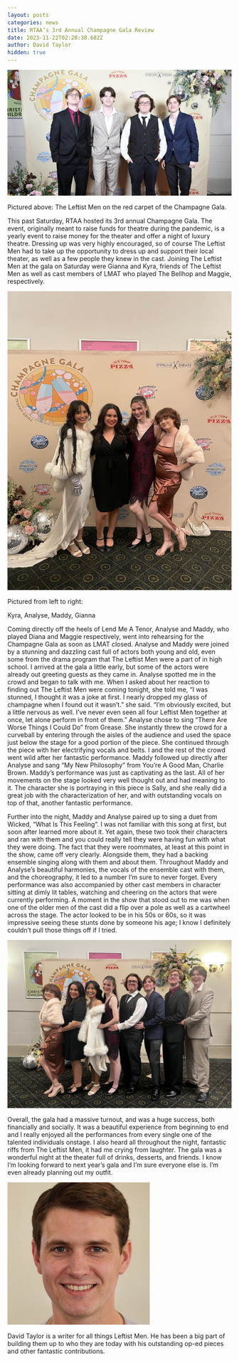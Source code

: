 ```yaml
---
layout: posts
categories: news
title: RTAA’s 3rd Annual Champagne Gala Review
date: 2023-11-22T02:28:38.682Z
author: David Taylor
hidden: true
---
```

![](/assets/uploads/leftist-men.jpeg)

Pictured above: The Leftist Men on the red carpet of the Champagne Gala.	

This past Saturday, RTAA hosted its 3rd annual Champagne Gala. The event, originally meant to raise funds for theatre during the pandemic, is a yearly event to raise money for the theater and offer a night of luxury theatre. Dressing up was very highly encouraged, so of course The Leftist Men had to take up the opportunity to dress up and support their local theater, as well as a few people they knew in the cast. Joining The Leftist Men at the gala on Saturday were Gianna and Kyra, friends of The Leftist Men as well as cast members of LMAT who played The Bellhop and Maggie, respectively. 

![](/assets/uploads/af1qippcgpunn11va5xhaliuiv-xbu7nwg64xlgv_lpc-w1440-h1920.jpeg)

Pictured from left to right: 

Kyra, Analyse, Maddy, Gianna

Coming directly off the heels of Lend Me A Tenor, Analyse and Maddy, who played Diana and Maggie respectively, went into rehearsing for the Champagne Gala as soon as LMAT closed. Analyse and Maddy were joined by a stunning and dazzling cast full of actors both young and old, even some from the drama program that The Leftist Men were a part of in high school. I arrived at the gala a little early, but some of the actors were already out greeting guests as they came in. Analyse spotted me in the crowd and began to talk with me. When I asked about her reaction to finding out The Leftist Men were coming tonight, she told me, “I was stunned, I thought it was a joke at first. I nearly dropped my glass of champagne when I found out it wasn’t.” she said. “I’m obviously excited, but a little nervous as well. I’ve never even seen all four Leftist Men together at once, let alone perform in front of them.” Analyse chose to sing “There Are Worse Things I Could Do” from Grease. She instantly threw the crowd for a curveball by entering through the aisles of the audience and used the space just below the stage for a good portion of the piece. She continued through the piece with her electrifying vocals and belts. I and the rest of the crowd went wild after her fantastic performance. Maddy followed up directly after Analyse and sang “My New Philosophy” from You’re A Good Man, Charlie Brown. Maddy’s performance was just as captivating as the last. All of her movements on the stage looked very well thought out and had meaning to it. The character she is portraying in this piece is Sally, and she really did a great job with the characterization of her, and with outstanding vocals on top of that, another fantastic performance. 

Further into the night, Maddy and Analyse paired up to sing a duet from Wicked, “What Is This Feeling”. I was not familiar with this song at first, but soon after learned more about it. Yet again, these two took their characters and ran with them and you could really tell they were having fun with what they were doing. The fact that they were roommates, at least at this point in the show, came off very clearly. Alongside them, they had a backing ensemble singing along with them and about them. Throughout Maddy and Analyse’s beautiful harmonies, the vocals of the ensemble cast with them, and the choreography, it led to a number I’m sure to never forget. Every performance was also accompanied by other cast members in character sitting at dimly lit tables, watching and cheering on the actors that were currently performing. A moment in the show that stood out to me was when one of the older men of the cast did a flip over a pole as well as a cartwheel across the stage. The actor looked to be in his 50s or 60s, so it was impressive seeing these stunts done by someone his age; I know I definitely couldn’t pull those things off if I tried.

![](/assets/uploads/gala-article-all.jpg)

Overall, the gala had a massive turnout, and was a huge success, both financially and socially. It was a beautiful experience from beginning to end and I really enjoyed all the performances from every single one of the talented individuals onstage. I also heard all throughout the night, fantastic riffs from The Leftist Men, it had me crying from laughter. The gala was a wonderful night at the theater full of drinks, desserts, and friends. I know I’m looking forward to next year’s gala and I’m sure everyone else is. I’m even already planning out my outfit.

![](/assets/uploads/david-taylor.jpeg)

David Taylor is a writer for all things Leftist Men. He has been a big part of building them up to who they are today with his outstanding op-ed pieces and other fantastic contributions.